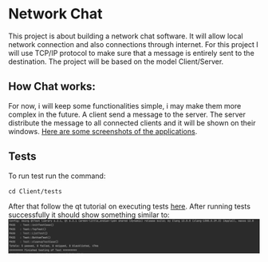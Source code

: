 # Network Chat
This project is about building a network chat software. It will allow local network connection and also connections through internet.
For this project I will use TCP/IP protocol to make sure that a message is entirely sent to the destination.
The project will be based on the model Client/Server.

## How Chat works:
For now, i will keep some functionalities simple, i may make them more complex in the future.
A client send a message to the server.
The server distribute the message to all connected clients and it will be shown on their windows.
[Here are some screenshots of the applications](https://github.com/teyalite/NetworkChat/tree/main/ScreenShots).

## Tests
To run test run the command:
```
cd Client/tests
```
After that follow the qt tutorial on executing tests [here](https://doc.qt.io/qt-5/qttestlib-tutorial1-example.html).
After running tests successfully it should show something similar to:
![tests](https://github.com/teyalite/NetworkChat/blob/main/ScreenShots/running%20tests.png)